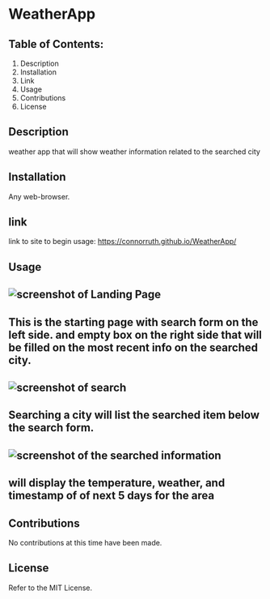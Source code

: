 # WeatherApp
## Table of Contents:
1. Description
2. Installation
3. Link
4. Usage
5. Contributions
6. License

## Description
weather app that will show weather information related to the searched city

## Installation
Any web-browser.

## link
 link to site to begin usage:
https://connorruth.github.io/WeatherApp/
## Usage
![screenshot of Landing Page](https://i.imgur.com/12E5HTF.png)
---
 This is the starting page with search form on the left side. and empty box on the right side that will be filled on the most recent info on the searched city.
 ---
![screenshot of search](https://i.imgur.com/dhQG9A3.png)
---
Searching a city will list the searched item below the search form.
---
![screenshot of the searched information](https://i.imgur.com/pFVVQpG.png)
---
will display the temperature, weather, and timestamp of of next 5 days for the area
---

## Contributions
No contributions at this time have been made.

## License
Refer to the MIT License.
